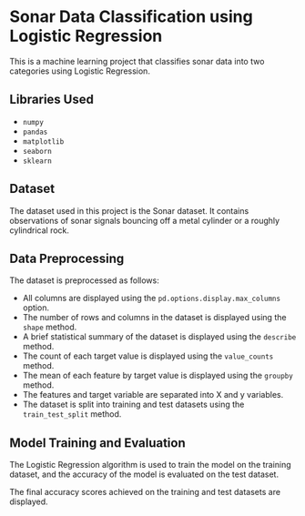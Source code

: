# Sonar Data Classification using Logistic Regression

This is a machine learning project that classifies sonar data into two categories using Logistic Regression.

## Libraries Used

- `numpy`
- `pandas`
- `matplotlib`
- `seaborn`
- `sklearn`

## Dataset

The dataset used in this project is the Sonar dataset. It contains observations of sonar signals bouncing off a metal cylinder or a roughly cylindrical rock.

## Data Preprocessing

The dataset is preprocessed as follows:

- All columns are displayed using the `pd.options.display.max_columns` option.
- The number of rows and columns in the dataset is displayed using the `shape` method.
- A brief statistical summary of the dataset is displayed using the `describe` method.
- The count of each target value is displayed using the `value_counts` method.
- The mean of each feature by target value is displayed using the `groupby` method.
- The features and target variable are separated into X and y variables.
- The dataset is split into training and test datasets using the `train_test_split` method.

## Model Training and Evaluation

The Logistic Regression algorithm is used to train the model on the training dataset, and the accuracy of the model is evaluated on the test dataset.

The final accuracy scores achieved on the training and test datasets are displayed.
